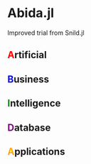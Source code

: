 # Abida.jl
Improved trial from Snild.jl

## <span style="color:red;"><b>A</b></span>rtificial
## <span style="color:blue;"><b>B</b></span>usiness
## <span style="color:green;"><b>I</b></span>ntelligence
## <span style="color:purple;"><b>D</b></span>atabase
## <span style="color:orange;"><b>A</b></span>pplications
